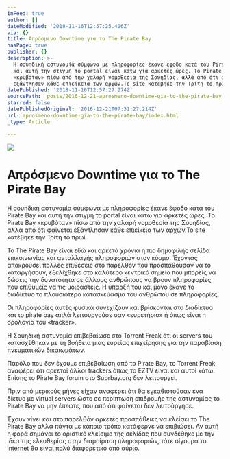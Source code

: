 ```yaml
---
inFeed: true
author: []
dateModified: '2018-11-16T12:57:25.406Z'
via: {}
title: Απρόσμενο Downtime για το The Pirate Bay
hasPage: true
publisher: {}
description: >-
  Η σουηδική αστυνομία σύμφωνα με πληροφορίες έκανε έφοδο κατά του Pirate Bay
  και αυτή την στιγμή το portal είναι κάτω για αρκετές ώρες. Το Pirate Bay
  «κρυβόταν» πίσω από την χαλαρή νομοθεσία της Σουηδίας, αλλά από ότι φαίνεται
  εξάντλησαν κάθε επιείκεια των αρχών.Το site κατέβηκε την Τρίτη το πρωί.
datePublished: '2018-11-16T12:57:27.274Z'
sourcePath: _posts/2016-12-21-aprosmeno-downtime-gia-to-the-pirate-bay.md
starred: false
datePublishedOriginal: '2016-12-21T07:31:27.214Z'
url: aprosmeno-downtime-gia-to-the-pirate-bay/index.html
_type: Article

---
```

![](https://the-grid-user-content.s3-us-west-2.amazonaws.com/6a5621c0-bae7-4516-af52-98fb39708eba.jpg)

# Απρόσμενο Downtime για το The Pirate Bay

Η σουηδική αστυνομία σύμφωνα με πληροφορίες έκανε έφοδο κατά του Pirate Bay και αυτή την στιγμή το portal είναι κάτω για αρκετές ώρες. Το Pirate Bay «κρυβόταν» πίσω από την χαλαρή νομοθεσία της Σουηδίας, αλλά από ότι φαίνεται εξάντλησαν κάθε επιείκεια των αρχών.Το site κατέβηκε την Τρίτη το πρωί.

Το The Pirate Bay είναι εδώ και αρκετά χρόνια η πιο δημοφιλής σελίδα επικοινωνίας και ανταλλαγής πληροφοριών στον κόσμο. Έχοντας αποκρούσει πολλές επιθέσεις στο παρελθόν που προσπαθούσαν να το καταργήσουν, εξελίχθηκε στο καλύτερο κεντρικό σημείο που μπορείς να δώσεις την δυνατότητα σε άλλους ανθρώπους να βρουν πληροφορίες που επιθυμείς να τις μοιραστείς. Η ύπαρξή του και μόνο έκανε το διαδίκτυο το πλουσιότερο κατασκεύασμα του ανθρώπου σε πληροφορίες.

Οι πληροφορίες αυτές φυσικά συνεχίζουν και βρίσκονται στο διαδίκτυο και το pirate bay απλά λειτουργούσε σαν «ευρετήριο» ή όπως είναι η ορολογία του «tracker».

Η Σουηδική αστυνομία επιβεβαίωσε στο Torrent Freak ότι οι servers του κατασχέθηκαν με τη βοήθεια μιας ευρείας επιχείρησης για την παραβίαση πνευματικών δικαιωμάτων.

Παρόλο που δεν έχουμε επιβεβαίωση από το Pirate Bay, το Torrent Freak αναφέρει ότι αρκετοί άλλοι trackers όπως το EZTV είναι και αυτοί κάτω. Επίσης το Pirate Bay forum στο Suprbay.org δεν λειτουργεί.

Πριν από μερικούς μήνες είχαν αναφέρει ότι θα εγκαθιστούσαν ένα δίκτυο με virtual servers ώστε σε περίπτωση επιδρομής της αστυνομίας το Pirate Bay να μην έπεφτε, που από ότι φαίνεται δεν λειτούργησε.

Έχουν γίνει και στο παρελθόν αρκετές προσπάθειες να κλείσει το The Pirate Bay αλλά πάντα με κάποιο τρόπο κατάφερνε να επιβιώσει. Αν αυτή η φορά σημάνει το οριστικό κλείσιμο της σελίδας που συνδέθηκε με την ιδέα της ελευθερίας στην διαμοίραση πληροφοριών, τότε σίγουρα το internet θα είναι πολύ διαφορετικό από αύριο.